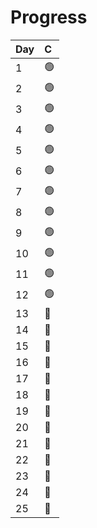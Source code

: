 # Progress

| Day | C |
|:-|:-|
| 1 | :green_circle: |
| 2 | :green_circle: |
| 3 | :green_circle: |
| 4 | :green_circle: |
| 5 | :green_circle: |
| 6 | :green_circle: |
| 7 | :green_circle: |
| 8 | :green_circle: |
| 9 | :green_circle: |
| 10 | :green_circle: |
| 11 | :green_circle: |
| 12 | :green_circle: |
| 13 | :red_circle: |
| 14 | :red_circle: |
| 15 | :red_circle: |
| 16 | :red_circle: |
| 17 | :red_circle: |
| 18 | :red_circle: |
| 19 | :red_circle: |
| 20 | :red_circle: |
| 21 | :red_circle: |
| 22 | :red_circle: |
| 23 | :red_circle: |
| 24 | :red_circle: |
| 25 | :red_circle: |
